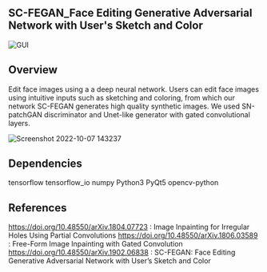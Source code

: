## SC-FEGAN_Face Editing Generative Adversarial Network with User's Sketch and Color
![GUI](https://user-images.githubusercontent.com/112108580/194565225-8a8ed270-0baa-468d-8d72-d3bc48404f8a.gif)

## Overview
Edit face images using a a deep neural network. Users can edit face images using intuitive inputs such as sketching and coloring, from which our network SC-FEGAN generates high quality synthetic images. We used SN-patchGAN discriminator and Unet-like generator with gated convolutional layers.

![Screenshot 2022-10-07 143237](https://user-images.githubusercontent.com/112108580/194565759-d37afb86-642a-444f-8301-b4cb756376d5.png)

## Dependencies
tensorflow
tensorflow_io
numpy
Python3
PyQt5
opencv-python


## References 

https://doi.org/10.48550/arXiv.1804.07723 : Image Inpainting for Irregular Holes Using Partial Convolutions
https://doi.org/10.48550/arXiv.1806.03589 : Free-Form Image Inpainting with Gated Convolution                                                   https://doi.org/10.48550/arXiv.1902.06838 : SC-FEGAN: Face Editing Generative Adversarial Network with User’s Sketch and Color

